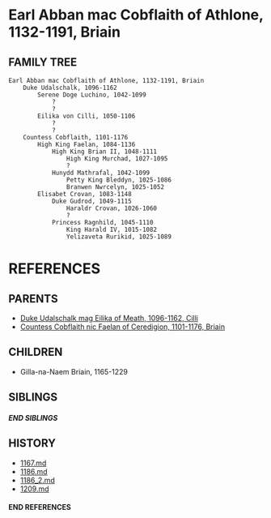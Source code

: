 # Earl Abban mac Cobflaith of Athlone, 1132-1191, Briain

## FAMILY TREE 
```
Earl Abban mac Cobflaith of Athlone, 1132-1191, Briain
    Duke Udalschalk, 1096-1162
        Serene Doge Luchino, 1042-1099
            ?
            ?
        Eilika von Cilli, 1050-1106
            ?
            ?
    Countess Cobflaith, 1101-1176
        High King Faelan, 1084-1136
            High King Brian II, 1048-1111
                High King Murchad, 1027-1095
                ?
            Hunydd Mathrafal, 1042-1099
                Petty King Bleddyn, 1025-1086
                Branwen Nwrcelyn, 1025-1052
        Elisabet Crovan, 1083-1148
            Duke Gudrod, 1049-1115
                Haraldr Crovan, 1026-1060
                ?
            Princess Ragnhild, 1045-1110
                King Harald IV, 1015-1082
                Yelizaveta Rurikid, 1025-1089

```


# REFERENCES

## PARENTS 
* [Duke Udalschalk mag Eilika of Meath, 1096-1162, Cilli](p/udalschalk_mag_eilika_1096.md)
* [Countess Cobflaith nic Faelan of Ceredigion, 1101-1176, Briain](p/cobflaith_nic_faelan_1101.md)

## CHILDREN 
* Gilla-na-Naem Briain, 1165-1229

## SIBLINGS

##### END SIBLINGS  
## HISTORY
* [1167.md](../h/1167.md)
* [1186.md](../h/1186.md)
* [1186_2.md](../h/1186_2.md)
* [1209.md](../h/1209.md)

#### END REFERENCES
